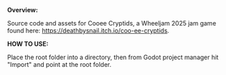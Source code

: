 **Overview:**

Source code and assets for Cooee Cryptids, a Wheeljam 2025 jam game found here: https://deathbysnail.itch.io/coo-ee-cryptids.

**HOW TO USE:**

Place the root folder into a directory, then from Godot project manager hit "Import" and point at the root folder.
